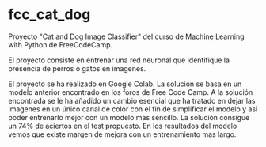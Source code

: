 # fcc_cat_dog
Proyecto "Cat and Dog Image Classifier" del curso de Machine Learning with Python de FreeCodeCamp.

El proyecto consiste en entrenar una red neuronal que identifique la presencia de perros o gatos en imagenes.

El proyecto se ha realizado en Google Colab. La solución se basa en un modelo anterior encontrado en los foros de Free Code Camp.
A la solución encontrada se le ha añadido un cambio esencial que ha tratado en dejar las imagenes en un único canal de color con el fin de simplificar el modelo y así poder entrenarlo mejor con un modelo mas sencillo.
La solución consigue un 74% de aciertos en el test propuesto. En los resultados del modelo vemos que existe margen de mejora con un entrenamiento mas largo.
